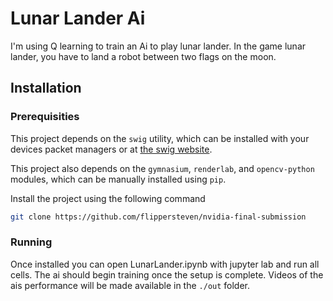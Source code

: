 # Lunar Lander Ai
I'm using Q learning to train an Ai to play lunar lander. In the game lunar lander, you have to land a robot between two flags on the moon.


## Installation


### Prerequisities
This project depends on the `swig` utility, which can be installed with your devices packet managers or at [the swig website](swig.org).


This project also depends on the `gymnasium`, `renderlab`, and `opencv-python` modules, which can be manually installed using `pip`.


Install the project using the following command
```bash
git clone https://github.com/flippersteven/nvidia-final-submission
```


### Running 
Once installed you can open LunarLander.ipynb with jupyter lab and run all cells. The ai should begin training once the setup is complete. Videos of the ais performance will be made
available in the `./out` folder.

